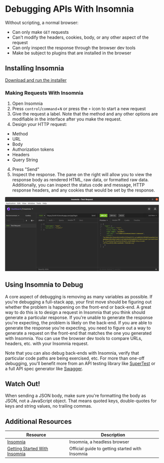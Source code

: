 # Debugging APIs With Insomnia

Without scripting, a normal browser:

* Can only make `GET` requests
* Can't modify the headers, cookies, body, or any other aspect of the request
* Can only inspect the response through the browser dev tools
* Make be subject to plugins that are installed in the browser

## Installing Insomnia

[Download and run the installer](https://insomnia.rest/download)

### Making Requests With Insomnia

1. Open Insomnia
2. Press `control`/`command`+`N` or press the `+` icon to start a new request
3. Give the request a label. Note that the method and any other options are modifiable in the interface after you make the request.
3. Design your HTTP request:
  * Method
  * URL
  * Body
  * Authorization tokens
  * Headers
  * Query String
4. Press "Send"
5. Inspect the response. The pane on the right will allow you to view the response body as rendered HTML, raw data, or formatted raw data. Additionally, you can inspect the status code and message, HTTP response headers, and any cookies that would be set by the response.

![Insomnia interface](assets/insomnia.png)

## Using Insomnia to Debug

A core aspect of debugging is removing as many variables as possible. If you're debugging a full-stack app, your first move should be figuring out whether the problem is happening on the front-end or back-end. A great way to do this is to design a request in Insomnia that you think should generate a particular response. If you're unable to generate the response you're expecting, the problem is likely on the back-end. If you are able to generate the response you're expecting, you need to figure out a way to generate a request on the front-end that matches the one you generated with Insomnia. You can use the browser dev tools to compare URLs, headers, etc. with your Insomnia request.

Note that you can also debug back-ends with Insomnia, verify that particular code paths are being exercised, etc. For more than one-off debugging, you'll benefit more from an API testing library like [SuperTest](https://www.npmjs.com/package/supertest) or a full API spec generator like [Swagger](https://swagger.io/).

## Watch Out!

When sending a JSON body, make sure you're formatting the body as JSON, not a JavaScript object. That means quoted keys, double-quotes for keys and string values, no trailing commas.

## Additional Resources

| Resource | Description |
| --- | --- |
| [Insomnia](https://insomnia.rest/) | Insomnia, a headless browser |
| [Getting Started With Insomnia](https://support.insomnia.rest/article/157-getting-started-with-insomnia) | Official guide to getting started with Insomnia |

